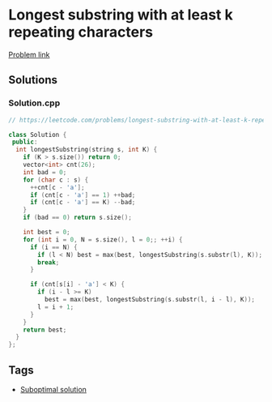 # Longest substring with at least k repeating characters

[Problem link](https://leetcode.com/problems/longest-substring-with-at-least-k-repeating-characters)

## Solutions


### Solution.cpp
```cpp
// https://leetcode.com/problems/longest-substring-with-at-least-k-repeating-characters

class Solution {
 public:
  int longestSubstring(string s, int K) {
    if (K > s.size()) return 0;
    vector<int> cnt(26);
    int bad = 0;
    for (char c : s) {
      ++cnt[c - 'a'];
      if (cnt[c - 'a'] == 1) ++bad;
      if (cnt[c - 'a'] == K) --bad;
    }
    if (bad == 0) return s.size();

    int best = 0;
    for (int i = 0, N = s.size(), l = 0;; ++i) {
      if (i == N) {
        if (l < N) best = max(best, longestSubstring(s.substr(l), K));
        break;
      }

      if (cnt[s[i] - 'a'] < K) {
        if (i - l >= K)
          best = max(best, longestSubstring(s.substr(l, i - l), K));
        l = i + 1;
      }
    }
    return best;
  }
};
```
## Tags

* [Suboptimal solution](/README.md#Suboptimal_solution)
